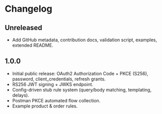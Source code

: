 # Changelog

## Unreleased
- Add GitHub metadata, contribution docs, validation script, examples, extended README.

## 1.0.0
- Initial public release: OAuth2 Authorization Code + PKCE (S256), password, client_credentials, refresh grants.
- RS256 JWT signing + JWKS endpoint.
- Config-driven stub rule system (query/body matching, templating, delays).
- Postman PKCE automated flow collection.
- Example product & order rules.
